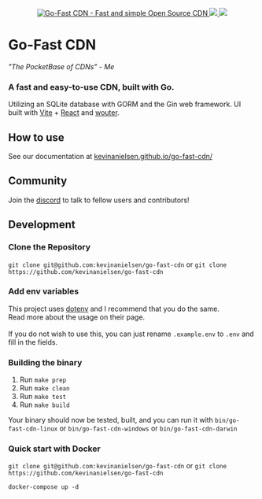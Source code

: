 <p align="center">
  <a href="https://kevinanielsen.github.io/go-fast-cdn/" target="_blank" rel="noopener">
    <img src="https://i.imgur.com/zVNCMfV.png" alt="Go-Fast CDN - Fast and simple Open Source CDN" />
  </a>
  <a href="https://github.com/kevinanielsen/go-fast-cdn/actions/workflows/release.yml/" target="_blank" rel="noopener">
    <img src="https://github.com/kevinanielsen/go-fast-cdn/actions/workflows/release.yml/badge.svg?branch=main" />
  </a>
  <a href="https://goreportcard.com/report/github.com/kevinanielsen/go-fast-cdn" target="_blank" rel="noopener">
    <img src="https://goreportcard.com/badge/github.com/kevinanielsen/go-fast-cdn" />
  </a>
</p>

# Go-Fast CDN

_"The PocketBase of CDNs" - Me_

### A fast and easy-to-use CDN, built with Go.

Utilizing an SQLite database with GORM and the Gin web framework. UI built with [Vite](https://vite.js/) + [React](https://react.dev/) and [wouter](https://github.com/molefrog/wouter).

## How to use

See our documentation at [kevinanielsen.github.io/go-fast-cdn/](https://kevinanielsen.github.io/go-fast-cdn/)

## Community

Join the [discord](https://discord.gg/z9uqNtU6yS) to talk to fellow users and contributors!

## Development

### Clone the Repository

`git clone git@github.com:kevinanielsen/go-fast-cdn`
or `git clone https://github.com/kevinanielsen/go-fast-cdn`

### Add env variables

This project uses [dotenv](https://vault.dotenv.org/) and I recommend that you do the same. <br>
Read more about the usage on their page. <br><br>
If you do not wish to use this, you can just rename `.example.env` to `.env` and fill in the fields.

### Building the binary

1. Run `make prep`
2. Run `make clean`
3. Run `make test`
4. Run `make build`

Your binary should now be tested, built, and you can run it with `bin/go-fast-cdn-linux` or `bin/go-fast-cdn-windows` or `bin/go-fast-cdn-darwin`

### Quick start with Docker

`git clone git@github.com:kevinanielsen/go-fast-cdn`
or `git clone https://github.com/kevinanielsen/go-fast-cdn`

```
docker-compose up -d
```
